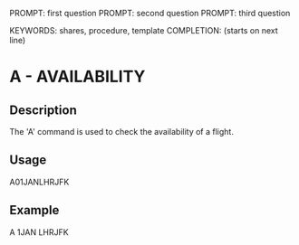 PROMPT: first question
PROMPT: second question
PROMPT: third question

KEYWORDS: shares, procedure, template
COMPLETION: (starts on next line)
# A - AVAILABILITY

## Description
The 'A' command is used to check the availability of a flight.

## Usage
A01JANLHRJFK

## Example
A 1JAN LHRJFK


